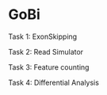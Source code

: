 # GoBi

Task 1: ExonSkipping

Task 2: Read Simulator

Task 3: Feature counting

Task 4: Differential Analysis
